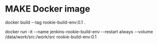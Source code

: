 # MAKE Docker image
docker build --tag rookie-build-env:0.1 .

docker run -it --name jenkins-rookie-build-env --restart always --volume /data/work/src:/work/src rookie-build-env:0.1
